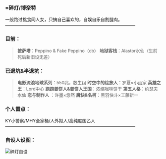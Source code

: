 ### **=碎灯/博奈特**
一般路过挑食同人女，只搞自己喜欢的，自娱自乐自割腿肉。
——————————————————————————————
### **目前：**

>**披萨塔**：Peppino & Fake Peppino（cb）
>**地狱客栈**：Alastor水仙（生前死后新旧设无差）

### **已退坑&半退坑：**

>**电影流浪地球系列**：550兆，数生组
>**时空中的绘旅人**：罗夏×小画家
>**英雄之王**：Lord中心
>**跑跑姜饼人&姜饼人王国**：浓缩咖啡饼干
>**第五人格**：约瑟夫水仙
>**恋与制作人** ：许墨×悠然
>**魔快&名柯**：黑羽快斗×工藤新一

### **个人雷点：**
KY小警察/MHY全家桶/人外拟人/高纯度国乙人
——————————————————————————————
### **自设人设图：**
![碎灯自设](https://github.com/BrokenLightsss/BrokenLightsss.github.io/assets/174887552/7a00ae78-8984-4e5d-8e49-aaa566b8d16f)